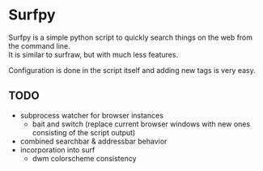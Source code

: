 # Surfpy #
Surfpy is a simple python script to quickly search things on the web from
the command line.<br/>
It is similar to surfraw, but with much less features.

Configuration is done in the script itself and adding new tags is very easy.<br/>

## TODO ##
- subprocess watcher for browser instances
    - bait and switch (replace current browser windows with new ones consisting of the script output)
- combined searchbar & addressbar behavior
- incorporation into surf
    - dwm colorscheme consistency
